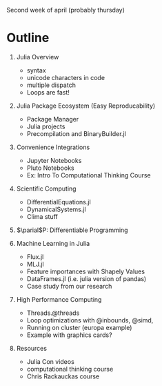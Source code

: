 Second week of april (probably thursday)

# Outline
1. Julia Overview
   - syntax
   - unicode characters in code 
   - multiple dispatch 
   - Loops are fast! 
2. Julia Package Ecosystem (Easy Reproducability)
   - Package Manager
   - Julia projects 
   - Precompilation and BinaryBuilder.jl
3. Convenience Integrations 
   - Jupyter Notebooks 
   - Pluto Notebooks 
   - Ex: Intro To Computational Thinking Course
4. Scientific Computing 
   - DifferentialEquations.jl 
   - DynamicalSystems.jl 
   - Clima stuff
   
5. $\parial$P: Differentiable Programming 
6. Machine Learning in Julia
   - Flux.jl 
   - MLJ.jl
   - Feature importances with Shapely Values
   - DataFrames.jl (i.e. julia version of pandas)
   - Case study from our research
   
6. High Performance Computing 
   - Threads.@threads 
   - Loop optimizations with @inbounds, @simd,
   - Running on cluster (europa example)
   - Example with graphics cards? 
   
8. Resources
   - Julia Con videos
   - computational thinking course
   - Chris Rackauckas course 
